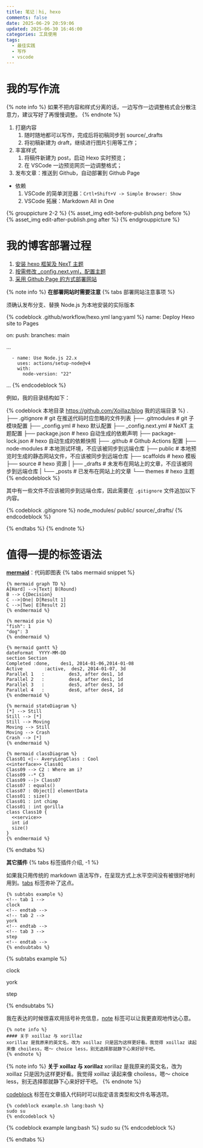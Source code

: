 ```yaml
---
title: 笔记｜hi, hexo
comments: false
date: 2025-06-29 20:59:06
updated: 2025-06-30 16:46:00
categories: 工具使用
tags:
  - 最佳实践
  - 写作
  - vscode
---
```

# 我的写作流
{% note info %}
如果不把内容和样式分离的话，一边写作一边调整格式会分散注意力，建议写好了再慢慢调整。
{% endnote %}

1. 打磨内容
   1. 随时随地都可以写作，完成后将初稿同步到 source/_drafts
   2. 将初稿新建为 draft，继续进行图片引用等工作；
2. 丰富样式
   1. 将稿件新建为 post，启动 Hexo 实时预览；
   2. 在 VSCode 一边预览网页一边调整格式；
3. 发布文章：推送到 Github，自动部署到 Github Page
- 依赖 
  1. VSCode 的简单浏览器：`Crtl+Shift+V -> Simple Browser: Show`
  2. VSCode 拓展：Markdown All in One

{% grouppicture 2-2 %}
{% asset_img edit-before-publish.png before %}
{% asset_img edit-after-publish.png after %}
{% endgrouppicture %}

# 我的博客部署过程
1. [安装 hexo 框架及 NexT 主题](https://theme-next.js.org/docs/getting-started/)
2. [按需修改 _config.next.yml，配置主题](https://theme-next.js.org/docs/theme-settings/)
3. [采用 Github Page 的方式部署网站](https://hexo.io/zh-cn/docs/github-pages)

{% note info %}
**在部署网站时需要注意**
{% tabs 部署网站注意事项 %}
<!-- tab 修改模板 yml -->
须确认发布分支、替换 Node.js 为本地安装的实际版本

{% codeblock .github/workflow/hexo.yml lang:yaml %}
name: Deploy Hexo site to Pages

on:
  push:
    branches: main

...

      - name: Use Node.js 22.x  
        uses: actions/setup-node@v4
        with:
          node-version: "22"

...
{% endcodeblock %}
<!-- endtab -->

<!-- tab 确保部分文件不会被上传到远程仓库 -->
例如，我的目录结构如下：

{% codeblock 本地目录 https://github.com/Xoillaz/blog 我的远端目录 %}
.  
├── .gitignore        # git 在推送代码时应忽略的文件列表
├── .gitmodules       # git 子模块配置
├── _config.yml       # hexo 默认配置
├── _config.next.yml  # NeXT 主题配置
├── package.json      # hexo 自动生成的依赖声明
├── package-lock.json # hexo 自动生成的依赖快照
├── .github           # Github Actions 配置
├── node-modules          # 本地测试环境，不应该被同步到远端仓库
├── public                # 本地预览时生成的静态网站文件，不应该被同步到远端仓库
├── scaffolds         # hexo 模板
├── source            # hexo 资源
|   ├── _drafts           # 未发布在网站上的文章，不应该被同步到远端仓库
|   └── _posts        # 已发布在网站上的文章
└── themes            # hexo 主题
{% endcodeblock %}

其中有一些文件不应该被同步到远端仓库，因此需要在 `.gitignore` 文件追加以下内容。

{% codeblock .gitignore %}
node_modules/
public/
source/_drafts/
{% endcodeblock %}
<!-- endtab -->
{% endtabs %}
{% endnote %}

# 值得一提的标签语法
[**mermaid**](https://theme-next.js.org/docs/tag-plugins/mermaid)：代码即图表
{% tabs mermaid snippet %}
<!-- tab 流程图 -->
```
{% mermaid graph TD %}
A[Hard] -->|Text| B(Round)
B --> C{Decision}
C -->|One| D[Result 1]
C -->|Two| E[Result 2]
{% endmermaid %}
```
<!-- endtab -->
<!-- tab 饼图 -->
```
{% mermaid pie %}
"fish": 1
"dog": 3
{% endmermaid %}
```
<!-- endtab -->
<!-- tab 甘特图 -->
```
{% mermaid gantt %}
dateFormat  YYYY-MM-DD
section Section
Completed :done,    des1, 2014-01-06,2014-01-08
Active        :active,  des2, 2014-01-07, 3d
Parallel 1   :         des3, after des1, 1d
Parallel 2   :         des4, after des1, 1d
Parallel 3   :         des5, after des3, 1d
Parallel 4   :         des6, after des4, 1d
{% endmermaid %}
```
<!-- endtab -->
<!-- tab 状态图 -->
```
{% mermaid stateDiagram %}
[*] --> Still
Still --> [*]
Still --> Moving
Moving --> Still
Moving --> Crash
Crash --> [*]
{% endmermaid %}
```
<!-- endtab -->
<!-- tab 类图 -->
```
{% mermaid classDiagram %}
Class01 <|-- AveryLongClass : Cool
<<interface>> Class01
Class09 --> C2 : Where am i?
Class09 --* C3
Class09 --|> Class07
Class07 : equals()
Class07 : Object[] elementData
Class01 : size()
Class01 : int chimp
Class01 : int gorilla
class Class10 {
  <<service>>
  int id
  size()
}
{% endmermaid %}
```
<!-- endtab -->
{% endtabs %}

**其它插件**
{% tabs 标签插件介绍, -1 %}
<!-- tab tabs -->
如果我只用传统的 markdown 语法写作，在呈现方式上水平空间没有被很好地利用到。[tabs](https://theme-next.js.org/docs/tag-plugins/tabs) 标签弥补了这点。

```
{% subtabs example %}
<!-- tab 1 -->
clock
<!-- endtab -->
<!-- tab 2 -->
york
<!-- endtab -->
<!-- tab 3 -->
step
<!-- endtab -->
{% endsubtabs %}
```

{% subtabs example %}
<!-- tab 1 -->
clock
<!-- endtab -->
<!-- tab 2 -->
york
<!-- endtab -->
<!-- tab 3 -->
step
<!-- endtab -->
{% endsubtabs %}
<!-- endtab -->

<!-- tab note -->
我在表达的时候很喜欢用括号补充信息，[note](https://theme-next.js.org/docs/tag-plugins/note) 标签可以让我更直观地传达心意。

```
{% note info %}
#### 关于 xoillaz 与 xorillaz
xorillaz 是我原来的英文名，改为 xoillaz 只是因为这样更好看。我觉得 xoillaz 读起来像 choiless，嗯～ choice less，别无选择那就静下心来好好干吧。
{% endnote %}
```

{% note info %}
**关于 xoillaz 与 xorillaz**
xorillaz 是我原来的英文名，改为 xoillaz 只是因为这样更好看。我觉得 xoillaz 读起来像 choiless，嗯～ choice less，别无选择那就静下心来好好干吧。
{% endnote %}
<!-- endtab -->

<!-- tab codeblock -->
[codeblock](https://hexo.io/docs/syntax-highlight#How-to-use-code-block-in-posts) 标签在文章插入代码时可以指定语言类型和文件名等选项。

```
{% codeblock example.sh lang:bash %}
sudo su
{% endcodeblock %}
```

{% codeblock example lang:bash %}
sudo su
{% endcodeblock %}
<!-- endtab -->
{% endtabs %}